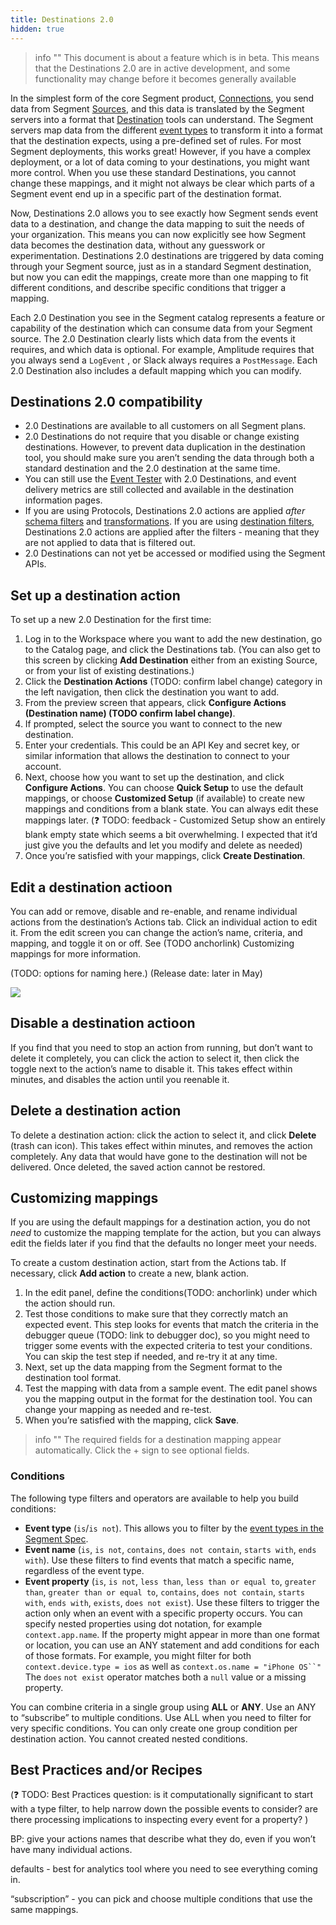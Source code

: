 ```yaml
---
title: Destinations 2.0
hidden: true
---
```


> info ""
> This document is about a feature which is in beta. This means that the Destinations 2.0 are in active development, and some functionality may change before it becomes generally available
<!-- TODO check that this is the right beta warning -->

In the simplest form of the core Segment product, [Connections](/docs/connections/), you send data from Segment [Sources](/docs/connections/sources/), and this data is translated by the Segment servers into a format that [Destination](/docs/connections/destiantions/) tools can understand. The Segment servers map data from the different [event types](/docs/connections/spec/) to transform it into a format that the destination expects, using a pre-defined set of rules. For most Segment deployments, this works great! However, if you have a complex deployment, or a lot of data coming to your destinations, you might want more control. When you use these standard Destinations, you cannot change these mappings, and it might not always be clear which parts of a Segment event end up in a specific part of the destination format.

Now, Destinations 2.0 allows you to see exactly how Segment sends event data to a destination, and change the data mapping to suit the needs of your organization. This means you can now explicitly see how Segment data becomes the destination data, without any guesswork or experimentation. Destinations 2.0 destinations are triggered by data coming through your Segment source, just as in a standard Segment destination, but now you can edit the mappings, create more than one mapping to fit different conditions, and describe specific conditions that trigger a mapping.

<!-- TODO - clarify these examples? these don’t make sense as I transcribed them) -->
Each 2.0 Destination you see in the Segment catalog represents a feature or capability of the destination which can consume data from your Segment source. The 2.0 Destination clearly lists which data from the events it requires, and which data is optional. For example, Amplitude requires that you always send a  `LogEvent` , or Slack always requires a `PostMessage`.  Each 2.0 Destination also includes a default mapping which you can modify.



## Destinations 2.0 compatibility

- 2.0 Destinations are available to all customers on all Segment plans.
- 2.0 Destinations do not require that you disable or change existing destinations. However, to prevent data duplication in the destination tool, you should make sure you aren’t sending the data through both a standard destination and the 2.0 destination at the same time.
- You can still use the [Event Tester](/docs/connections/test-connections) with 2.0 Destinations, and event delivery metrics are still collected and available in the destination information pages.
- If you are using Protocols, Destinations 2.0 actions are applied *after* [schema filters](/docs/protocols/enforce/schema-configuration/) and [transformations](/docs/protocols/transform/). If you are using [destination filters](/docs/connections/destinations/destination-filters/), Destinations 2.0 actions are applied after the filters - meaning that they are not applied to data that is filtered out.
- 2.0 Destinations can not yet be accessed or modified using the Segment APIs.



## Set up a destination action

To set up a new 2.0 Destination for the first time:

1. Log in to the Workspace where you want to add the new destination, go to the Catalog page, and click the Destinations tab. (You can also get to this screen by clicking **Add Destination**  either from an existing Source, or from your list of existing destinations.)
2. Click the **Destination Actions** (TODO: confirm label change) category in the left navigation, then click the destination you want to add.
3. From the preview screen that appears, click **Configure Actions (Destination name) (TODO confirm label change)**.
4. If prompted, select the source you want to connect to the new destination.
5. Enter your credentials. This could be an API Key and secret key, or similar information that allows the destination to connect to your account.
6. Next, choose how you want to set up the destination, and click **Configure Actions**.
    You can choose **Quick Setup** to use the default mappings, or choose **Customized Setup**
    (if available) to create new mappings and conditions from a blank state. You can always edit these mappings later.
    (❓ TODO: feedback - Customized Setup show an entirely blank empty state which seems a bit overwhelming. I expected that it’d just give you the defaults and let you modify and delete as needed)
7. Once you’re satisfied with your mappings, click **Create Destination**.


## Edit a destination actioon
You can add or remove, disable and re-enable, and rename individual actions from the destination’s Actions tab. Click an individual action to edit it.
From the edit screen you can change the action’s name, criteria, and mapping, and toggle it on or off. See (TODO anchorlink) Customizing mappings for more information.

(TODO: options for naming here.)
(Release date: later in May)


![](https://paper-attachments.dropbox.com/s_8E93E0FF186713D3D7C52187FAB459E84121081D44FF455EC700F3114DEAE134_1619138115656_image.png)


## Disable a destination actioon
If you find that you need to stop an action from running, but don’t want to delete it completely, you can click the action to select it, then click the toggle next to the action’s name to disable it. This takes effect within minutes, and disables the action until you reenable it.

## Delete a destination action
To delete a destination action: click the action to select it, and click **Delete** (trash can icon). This takes effect within minutes, and removes the action completely. Any data that would have gone to the destination will not be delivered. Once deleted, the saved action cannot be restored.


## Customizing mappings

If you are using the default mappings for a destination action, you do not *need* to customize the mapping template for the action, but you can always edit the fields later if you find that the defaults no longer meet your needs.

To create a custom destination action, start from the Actions tab.
If necessary, click **Add action** to create a new, blank action.


1. In the edit panel, define the conditions(TODO: anchorlink) under which the action should run.
2. Test those conditions to make sure that they correctly match an expected event.
    This step looks for events that match the criteria in the debugger queue (TODO: link to debugger doc), so you might need to trigger some events with the expected criteria to test your conditions. You can skip the test step if needed, and re-try it at any time.
3. Next, set up the data mapping from the Segment format to the destination tool format.
4. Test the mapping with data from a sample event.
    The edit panel shows you the mapping output in the format for the destination tool. You can change your mapping as needed and re-test.
5. When you’re satisfied with the mapping, click **Save**.


> info ""
> The required fields for a destination mapping appear automatically. Click the + sign to see optional fields.

### Conditions
The following type filters and operators are available to help you build conditions:

- **Event type** (`is`/`is not`). This allows you to filter by the [event types in the Segment Spec](https://segment.com/docs/connections/spec).
- **Event name** (`is`, `is not`, `contains`, `does not contain`, `starts with`, `ends with`). Use these filters to find events that match a specific name, regardless of the event type.
- **Event property** (`is`, `is not`, `less than`, `less than or equal to`, `greater than`, `greater than or equal to`, `contains`,  `does not contain`, `starts with`, `ends with`, `exists`, `does not exist`).  Use these filters to trigger the action only when an event with a specific property occurs.  You can specify nested properties using dot notation, for example `context.app.name`. If the property might appear in more than one format or location, you can use an ANY statement and add conditions for each of those formats. For example, you might filter for both `context.device.type = ios`  as well as `context.os.name = "iPhone OS``"`
    The `does` `not exist` operator matches both a `null` value or a missing property.

You can combine criteria in a single group using **ALL** or **ANY**.  Use an ANY to “subscribe” to multiple conditions. Use ALL when you need to filter for very specific conditions. You can only create one group condition per destination action. You cannot created nested conditions.




## Best Practices and/or Recipes

(❓ TODO: Best Practices question: is it computationally significant to start with a type filter, to help narrow down the possible events to consider? are there processing implications to inspecting every event for a property? )

BP: give your actions names that describe what they do, even if you won’t have many individual actions.

defaults - best for analytics tool where you need to see everything coming in.

“subscription” - you can pick and choose multiple conditions that use the same mappings.
